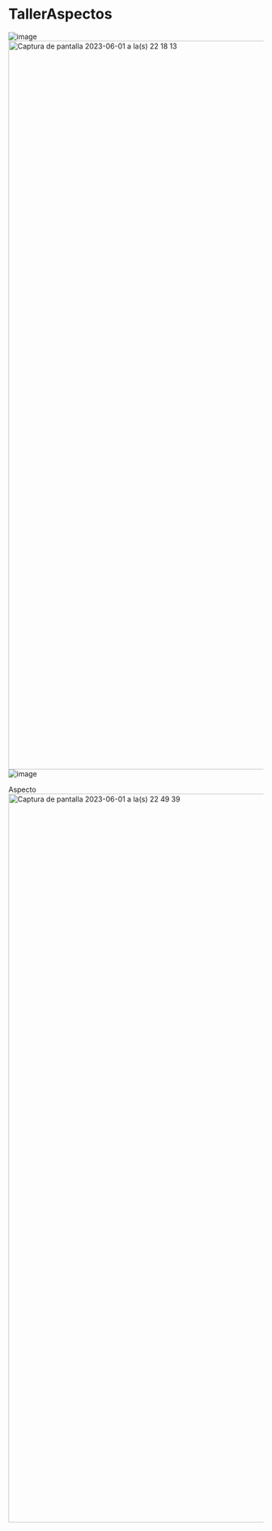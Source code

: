 # TallerAspectos
![image](https://github.com/edu-gab/TallerAspectos/assets/117412987/ee42043a-f827-4759-b01f-bb521bfc4eed)
<img width="1440" alt="Captura de pantalla 2023-06-01 a la(s) 22 18 13" src="https://github.com/edu-gab/TallerAspectos/assets/91575914/756895a5-efdc-40c5-b2ea-0dca9e3316fa">
![image](https://github.com/edu-gab/TallerAspectos/assets/116916505/91fc477f-cd6f-446c-b61f-fd67388cb08f)

Aspecto
<img width="1440" alt="Captura de pantalla 2023-06-01 a la(s) 22 49 39" src="https://github.com/edu-gab/TallerAspectos/assets/91575914/df19cb30-5492-4f62-b6f3-df90dcfe485c">
